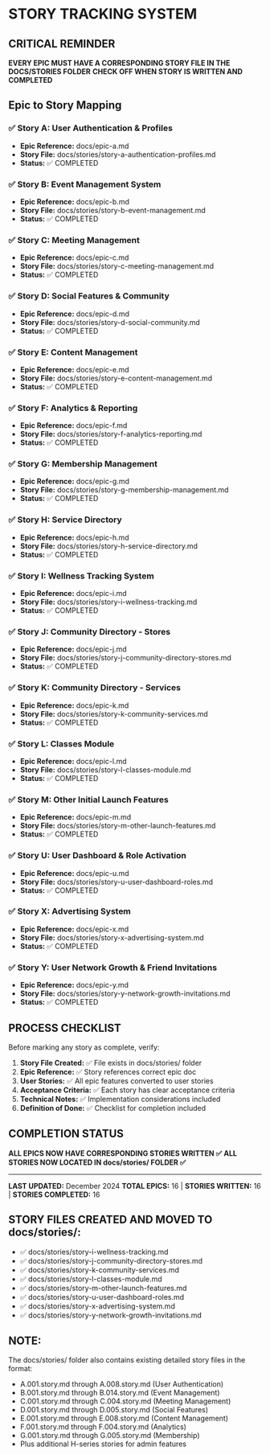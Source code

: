 # STORY TRACKING SYSTEM

## CRITICAL REMINDER
**EVERY EPIC MUST HAVE A CORRESPONDING STORY FILE IN THE DOCS/STORIES FOLDER**
**CHECK OFF WHEN STORY IS WRITTEN AND COMPLETED**

## Epic to Story Mapping

### ✅ Story A: User Authentication & Profiles
- **Epic Reference:** docs/epic-a.md
- **Story File:** docs/stories/story-a-authentication-profiles.md
- **Status:** ✅ COMPLETED

### ✅ Story B: Event Management System  
- **Epic Reference:** docs/epic-b.md
- **Story File:** docs/stories/story-b-event-management.md
- **Status:** ✅ COMPLETED

### ✅ Story C: Meeting Management
- **Epic Reference:** docs/epic-c.md
- **Story File:** docs/stories/story-c-meeting-management.md
- **Status:** ✅ COMPLETED

### ✅ Story D: Social Features & Community
- **Epic Reference:** docs/epic-d.md
- **Story File:** docs/stories/story-d-social-community.md
- **Status:** ✅ COMPLETED

### ✅ Story E: Content Management
- **Epic Reference:** docs/epic-e.md
- **Story File:** docs/stories/story-e-content-management.md
- **Status:** ✅ COMPLETED

### ✅ Story F: Analytics & Reporting
- **Epic Reference:** docs/epic-f.md
- **Story File:** docs/stories/story-f-analytics-reporting.md
- **Status:** ✅ COMPLETED

### ✅ Story G: Membership Management
- **Epic Reference:** docs/epic-g.md
- **Story File:** docs/stories/story-g-membership-management.md
- **Status:** ✅ COMPLETED

### ✅ Story H: Service Directory
- **Epic Reference:** docs/epic-h.md
- **Story File:** docs/stories/story-h-service-directory.md
- **Status:** ✅ COMPLETED

### ✅ Story I: Wellness Tracking System
- **Epic Reference:** docs/epic-i.md
- **Story File:** docs/stories/story-i-wellness-tracking.md
- **Status:** ✅ COMPLETED

### ✅ Story J: Community Directory - Stores
- **Epic Reference:** docs/epic-j.md
- **Story File:** docs/stories/story-j-community-directory-stores.md
- **Status:** ✅ COMPLETED

### ✅ Story K: Community Directory - Services
- **Epic Reference:** docs/epic-k.md
- **Story File:** docs/stories/story-k-community-services.md
- **Status:** ✅ COMPLETED

### ✅ Story L: Classes Module
- **Epic Reference:** docs/epic-l.md
- **Story File:** docs/stories/story-l-classes-module.md
- **Status:** ✅ COMPLETED

### ✅ Story M: Other Initial Launch Features
- **Epic Reference:** docs/epic-m.md
- **Story File:** docs/stories/story-m-other-launch-features.md
- **Status:** ✅ COMPLETED

### ✅ Story U: User Dashboard & Role Activation
- **Epic Reference:** docs/epic-u.md
- **Story File:** docs/stories/story-u-user-dashboard-roles.md
- **Status:** ✅ COMPLETED

### ✅ Story X: Advertising System
- **Epic Reference:** docs/epic-x.md
- **Story File:** docs/stories/story-x-advertising-system.md
- **Status:** ✅ COMPLETED

### ✅ Story Y: User Network Growth & Friend Invitations
- **Epic Reference:** docs/epic-y.md
- **Story File:** docs/stories/story-y-network-growth-invitations.md
- **Status:** ✅ COMPLETED

## PROCESS CHECKLIST

Before marking any story as complete, verify:

1. **Story File Created:** ✅ File exists in docs/stories/ folder
2. **Epic Reference:** ✅ Story references correct epic doc
3. **User Stories:** ✅ All epic features converted to user stories
4. **Acceptance Criteria:** ✅ Each story has clear acceptance criteria
5. **Technical Notes:** ✅ Implementation considerations included
6. **Definition of Done:** ✅ Checklist for completion included

## COMPLETION STATUS

**ALL EPICS NOW HAVE CORRESPONDING STORIES WRITTEN ✅**
**ALL STORIES NOW LOCATED IN docs/stories/ FOLDER ✅**

---

**LAST UPDATED:** December 2024
**TOTAL EPICS:** 16 | **STORIES WRITTEN:** 16 | **STORIES COMPLETED:** 16

## STORY FILES CREATED AND MOVED TO docs/stories/:
- ✅ docs/stories/story-i-wellness-tracking.md
- ✅ docs/stories/story-j-community-directory-stores.md  
- ✅ docs/stories/story-k-community-services.md
- ✅ docs/stories/story-l-classes-module.md
- ✅ docs/stories/story-m-other-launch-features.md
- ✅ docs/stories/story-u-user-dashboard-roles.md
- ✅ docs/stories/story-x-advertising-system.md
- ✅ docs/stories/story-y-network-growth-invitations.md

## NOTE: 
The docs/stories/ folder also contains existing detailed story files in the format:
- A.001.story.md through A.008.story.md (User Authentication)
- B.001.story.md through B.014.story.md (Event Management) 
- C.001.story.md through C.004.story.md (Meeting Management)
- D.001.story.md through D.005.story.md (Social Features)
- E.001.story.md through E.008.story.md (Content Management)
- F.001.story.md through F.004.story.md (Analytics)
- G.001.story.md through G.005.story.md (Membership)
- Plus additional H-series stories for admin features 